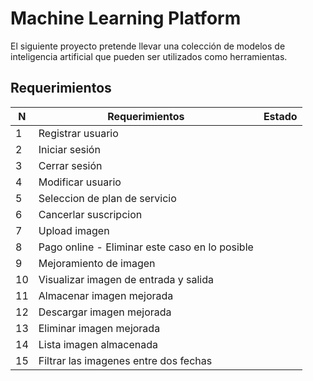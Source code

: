# Machine Learning Platform
El siguiente proyecto pretende llevar una colección de modelos de inteligencia artificial que pueden ser utilizados como herramientas.

## Requerimientos

|N| Requerimientos | Estado |
|-|----------------|--------|
|1  | Registrar usuario | |
|2  | Iniciar sesión||
|3  | Cerrar sesión| |
|4  | Modificar usuario| |
|5  | Seleccion de plan de servicio| |
|6  | Cancerlar suscripcion| |
|7  | Upload imagen| |
|8  | Pago online - Eliminar este caso en lo posible| |
|9  | Mejoramiento de imagen| |
|10 |Visualizar imagen de entrada y salida| |
|11 |Almacenar imagen mejorada| |
|12 |Descargar imagen mejorada| |
|13 |Eliminar imagen mejorada| |
|14 |Lista imagen almacenada| |
|15 |Filtrar las imagenes entre dos fechas| |

